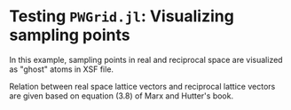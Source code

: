 # Testing `PWGrid.jl`: Visualizing sampling points

In this example, sampling points in real and reciprocal space are visualized as
"ghost" atoms in XSF file.

Relation between real space lattice vectors and reciprocal lattice vectors are
given based on equation (3.8) of Marx and Hutter's book.

